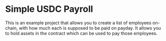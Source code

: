 # Simple USDC Payroll

This is an example project that allows you to create a list of employees on-chain, with how much each is supposed to be paid on payday. It allows you to hold assets in the contract which can be used to pay those employees.
